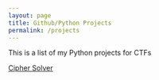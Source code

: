 ```yaml
---
layout: page
title: Github/Python Projects
permalink: /projects
---
```


This is a list of my Python projects for CTFs

[Cipher Solver]([https://github.com/Zacvr/CipherSolver])
